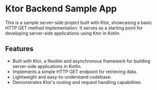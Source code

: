 

# Ktor Backend Sample App

This is a sample server-side project built with Ktor, showcasing a basic HTTP GET method implementation. It serves as a starting point for developing server-side applications using Ktor in Kotlin.

## Features
- Built with Ktor, a flexible and asynchronous framework for building server-side applications in Kotlin.
- Implements a simple HTTP GET endpoint for retrieving data.
- Lightweight and easy-to-understand codebase.
- Demonstrates Ktor's routing and request handling capabilities.
